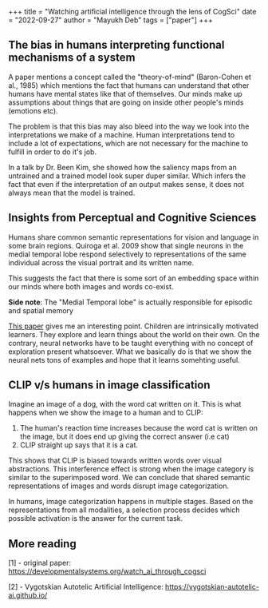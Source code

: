 +++
title = "Watching artificial intelligence through the lens of CogSci"
date = "2022-09-27"
author = "Mayukh Deb"
tags = ["paper"]
+++

## The bias in humans interpreting functional mechanisms of a system

A paper mentions a concept called the "theory-of-mind" (Baron-Cohen et al., 1985) which mentions the fact that humans can understand that other humans have mental states like that of themselves. Our minds make up assumptions about things that are going on inside other people's minds (emotions etc).

The problem is that this bias may also bleed into the way we look into the interpretations we make of a machine. Human interpretations tend to include a lot of expectations, which are not necessary for the machine to fulfill in order to do it's job.

In a talk by Dr. Been Kim, she showed how the saliency maps from an untrained and a trained model look super duper similar. Which infers the fact that even if the interpretation of an output makes sense, it does not always mean that the model is trained.

## Insights from Perceptual and Cognitive Sciences

Humans share common semantic representations for vision and language in some brain regions. Quiroga et al. 2009 show that single neurons in the medial temporal lobe respond selectively to representations of the same individual across the visual portrait and its written name.

This suggests the fact that there is some sort of an embedding space within our minds where both images and words co-exist.

**Side note**: The "Medial Temporal lobe" is actually responsible for episodic and spatial memory

[This paper](https://vygotskian-autotelic-ai.github.io/tutorials) gives me an interesting point. Children are intrinsically motivated learners. They explore and learn things about the world on their own. On the contrary, neural networks have to be taught everything with no concept of exploration present whatsoever. What we basically do is that we show the neural nets tons of examples and hope that it learns somehting useful.

## CLIP v/s humans in image classification

Imagine an image of a dog, with the word cat written on it. This is what happens when we show the image to a human and to CLIP:

1. The human's reaction time increases because the word cat is written on the image, but it does end up giving the correct answer (i.e cat)
2. CLIP straight up says that it is a cat.

This shows that CLIP is biased towards written words over visual abstractions. This interference effect is strong when the image category is similar to the superimposed word. We can conclude that shared semantic representations of images and words disrupt image categorization. 

In humans, image categorization happens in multiple stages. Based on the representations from all modalities, a selection process decides which possible activation is the answer for the current task.

## More reading

[1] - original paper: https://developmentalsystems.org/watch_ai_through_cogsci

[2] - Vygotskian Autotelic Artificial Intelligence: https://vygotskian-autotelic-ai.github.io/